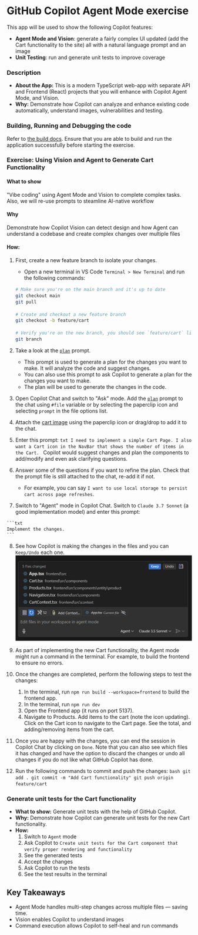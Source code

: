 # **GitHub Copilot Agent Mode exercise**

This app will be used to show the following Copilot features:

- **Agent Mode and Vision**: generate a fairly complex UI updated (add the Cart functionality to the site) all with a natural language prompt and an image
- **Unit Testing**: run and generate unit tests to improve coverage


### **Description**

- **About the App:** This is a modern TypeScript web-app with separate API and Frontend (React) projects that you will enhance with Copilot Agent Mode, and Vision.
- **Why:** Demonstrate how Copilot can analyze and enhance existing code automatically, understand images, vulnerabilities and testing.



### **Building, Running and Debugging the code**

Refer to [the build docs](./build.md). Ensure that you are able to build and run the application successfully before starting the exercise.


### **Exercise: Using Vision and Agent to Generate Cart Functionality**  

#### What to show

"Vibe coding" using Agent Mode and Vision to complete complex tasks. Also, we will re-use prompts to steamline AI-native workflow

#### Why

Demonstrate how Copilot Vision can detect design and how Agent can 
understand a codebase and create complex changes over multiple files

#### How:
 
  1. First, create a new feature branch to isolate your changes. 
     - Open a new terminal in VS Code `Terminal > New Terminal` and run the following commands:
     ```bash
     # Make sure you're on the main branch and it's up to date
     git checkout main
     git pull

     # Create and checkout a new feature branch
     git checkout -b feature/cart

     # Verify you're on the new branch, you should see `feature/cart` listed first in the terminal with an asterisk (*) next to it
     git branch
     ```
  2. Take a look at the [`plan`](../.github/prompts/plan.prompt.md) prompt.
     - This prompt is used to generate a plan for the changes you want to make. It will analyze the code and suggest changes.
     - You can also use this prompt to ask Copilot to generate a plan for the changes you want to make.
     - The plan will be used to generate the changes in the code.
  
  3. Open Copilot Chat and switch to "Ask" mode. Add the [`plan`](../.github/prompts/plan.prompt.md) prompt to the chat using `#file` variable or by selecting the paperclip icon and selecting `prompt` in the file options list.
  4. Attach the [cart image](../docs/design/cart.png) using the paperclip icon or drag/drop to add it to the chat.
  5. Enter this prompt:
    ```txt
    I need to implement a simple Cart Page. I also want a Cart icon in the NavBar that shows the number of items in the Cart.
    ```
   Copilot would suggest changes and plan the components to add/modify and even ask clarifying questions.

  6. Answer some of the questions if you want to refine the plan. Check that the prompt file is still attached to the chat, re-add it if not.
     - For example, you can say `I want to use local storage to persist cart across page refreshes`.
    <todo>

  7. Switch to "Agent" mode in Copilot Chat. Switch to `Claude 3.7 Sonnet` (a good implementation model) and enter this prompt:

    ```txt
    Implement the changes. 
    ```

  8. See how Copilot is making the changes in the files and you can `Keep/Undo` each one.
   ![AgentMode](../docs/agentmode_changedfiles.png)

  9.  As part of implementing the new Cart functionality, the Agent mode might run a command in the terminal. For example, to build the frontend to ensure no errors.
  10. Once the changes are completed, perform the following steps to test the changes:
         1.  In the terminal, run `npm run build --workspace=frontend` to build the frontend app.
         2.  In the terminal, run `npm run dev` 
         3.  Open the Frontend app (it runs on port 5137).
         4.  Navigate to Products. Add items to the cart (note the icon updating). Click on the Cart icon to navigate to the Cart page. See the total, and adding/removing items from the cart.
  11. Once you are happy with the changes, you can end the session in Copilot Chat by clicking on `Done`. Note that you can also see which files it has changed and have the option to discard the changes or undo all changes if you do not like what GitHub Copilot has done.
  
  12. Run the following commands to commit and push the changes:
    ```bash
    git add .
    git commit -m "Add Cart functionality"
    git push origin feature/cart
    ```

### **Generate unit tests for the Cart functionality**  

- **What to show:** Generate unit tests with the help of GitHub Copilot.
- **Why:** Demonstrate how Copilot can generate unit tests for the new Cart functionality.
- **How:**  
  1. Switch to `Agent` mode
  2. Ask Copilot to `Create unit tests for the Cart component that verify proper rendering and functionality`
  3. See the generated tests
  4. Accept the changes
  5. Ask Copilot to run the tests   
  6. See the test results in the terminal

## **Key Takeaways**  

- Agent Mode handles multi-step changes across multiple files — saving time.
- Vision enables Copilot to understand images
- Command execution allows Copilot to self-heal and run commands

